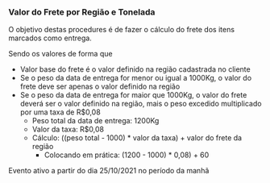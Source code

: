 ### Valor do Frete por Região e Tonelada

O objetivo destas procedures é de fazer o cálculo do frete dos itens marcados como entrega.

Sendo os valores de forma que

- Valor base do frete é o valor definido na região cadastrada no cliente
- Se o peso da data de entrega for menor ou igual a 1000Kg, o valor do frete deve ser apenas o valor definido na região
- Se o peso da data de entrega for maior que 1000Kg, o valor do frete deverá ser o valor definido na região, mais o peso excedido multiplicado por uma taxa de R$0,08
  - Peso total da data de entrega: 1200Kg
  - Valor da taxa: R$0,08
  - Cálculo: ((peso total - 1000) * valor da taxa) + valor do frete da região
    - Colocando em prática: (1200 - 1000) * 0,08) + 60 

Evento ativo a partir do dia 25/10/2021 no período da manhã
